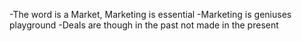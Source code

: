 -The word is a Market, Marketing is essential
-Marketing is geniuses playground
-Deals are though in the past not made in the present